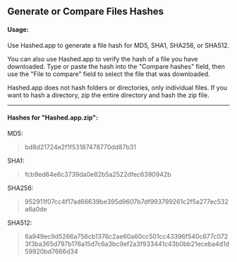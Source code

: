 ## Generate or Compare Files Hashes

#### Usage:
Use Hashed.app to generate a file hash for MD5, SHA1, SHA256, or SHA512.

You can also use Hashed.app to verify the hash of a file you have downloaded. Type or paste the hash into the "Compare hashes" field, then use the "File to compare" field to select the file that was downloaded.

Hashed.app does not hash folders or directories, only individual files. If you want to hash a directory, zip the entire directory and hash the zip file.

---
#### Hashes for "Hashed.app.zip":
MD5:
> bd8d21724e2f1f53187478770dd87b31

SHA1:
> fcb9ed64e6c3739da0e82b5a2522dfec6390942b

SHA256:
> 952911f07cc4f17ad66639be395d9607b7df993799261c2f5a277ec532a6a0de

SHA512:
> 6a949ec9d5266a756cb1376c2ae60a60cc501cc43396f540c677c0723f3ba365d797b176a15d7c6a3bc9ef2a3f933441c43b0bb21eceba4d1d59920bd7666d34
